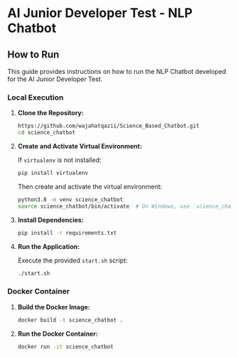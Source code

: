 # AI Junior Developer Test - NLP Chatbot

## How to Run

This guide provides instructions on how to run the NLP Chatbot developed for the AI Junior Developer Test.

### Local Execution

1. **Clone the Repository:**

    ```bash
    https://github.com/wajahatqazii/Science_Based_Chatbot.git
    cd science_chatbot
    ```

2. **Create and Activate Virtual Environment:**

    If `virtualenv` is not installed:

    ```bash
    pip install virtualenv
    ```

    Then create and activate the virtual environment:

    ```bash
    python3.8 -m venv science_chatbot
    source science_chatbot/bin/activate  # On Windows, use `science_chatbot\Scripts\activate`
    ```

3. **Install Dependencies:**

    ```bash
    pip install -r requirements.txt
    ```

4. **Run the Application:**

    Execute the provided `start.sh` script:

    ```bash
    ./start.sh
    ```

### Docker Container

1. **Build the Docker Image:**

    ```bash
    docker build -t science_chatbot .
    ```

2. **Run the Docker Container:**

    ```bash
    docker run -it science_chatbot
    ```
